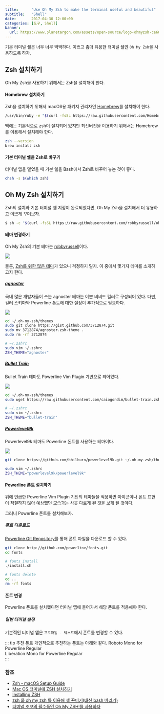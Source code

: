 ```yaml
---
title:      "Use Oh My Zsh to make the terminal useful and beautiful"
subtitle:   "Shell"
date:       2017-04-30 12:00:00
categories: [도구, Shell]
banner:
  url: https://www.planetargon.com/assets/open-source/logo-ohmyzsh-ce68f7c0711473bb619d23b1ce1e3a6e53895cd7cc56eb8af57d8076d1928759.png
---
```


기본 터미널 쉘은 너무 너무 딱딱하다. 이쁘고 좀더 유용한 터미널 쉘인 `Oh My Zsh`을 사용하도록 하자.

## Zsh 설치하기
Oh My Zsh을 사용하기 위해서는 Zsh을 설치해야 한다.

#### Homebrew 설치하기
Zsh을 설치하기 위해서 macOS용 패키지 관리자인 [Homebrew](https://brew.sh/index_ko)를 설치해야 한다.

```bash
/usr/bin/ruby -e "$(curl -fsSL https://raw.githubusercontent.com/Homebrew/install/master/install)"
```

맥에는 기본적으로 zsh이 설치되어 있지만 최신버전을 이용하기 위해서는 Homebrew를 이용해서 설치해야 한다.
```bash
zsh --version
brew install zsh
```

#### 기본 터미널 쉘을 Zsh로 바꾸기
터미널 앱을 열었을 때 기본 쉘을 Bash에서 Zsh로 바꾸어 놓는 것이 좋다.

```bash
chsh -s $(which zsh)
```

## Oh My Zsh 설치하기
Zsh의 설치와 기본 터미널 쉘 지정이 완료되었다면, Oh My Zsh을 설치해서 더 유용하고 이쁘게 꾸며보자.

```bash
$ sh -c "$(curl -fsSL https://raw.githubusercontent.com/robbyrussell/oh-my-zsh/master/tools/install.sh)"
```

#### 테마 변경하기
Oh My Zsh의 기본 테마는 [robbyrussell](https://github.com/robbyrussell/oh-my-zsh/wiki/themes)이다.

![](https://cloud.githubusercontent.com/assets/2618447/6316876/710cbb8c-ba03-11e4-90b3-0315d72f270c.jpg)

물론, [Zsh를 위한 많은 테마](https://zshthem.es/all/)가 있으니 걱정하지 말자.
이 중에서 몇가지 테마를 소개하고자 한다.

##### [agnoster](https://github.com/agnoster/agnoster-zsh-theme)
국내 많은 개발자들이 쓰는 agnoster 테마는 이쁜 비비드 컬러로 구성되어 있다. 
다만, 컬러 스키마와 Powerline 폰트에 대한 설정이 추가적으로 필요하다.

![](https://cloud.githubusercontent.com/assets/2618447/6316862/70f58fb6-ba03-11e4-82c9-c083bf9a6574.png)

```bash
cd ~/.oh-my-zsh/themes
sudo git clone https://gist.github.com/3712874.git
sudo mv 3712874/agnoster.zsh-theme .
sudo rm -rf 3712874

# ~/.zshrc  
sudo vim ~/.zshrc
ZSH_THEME="agnoster"  
```

##### [Bullet Train](https://github.com/caiogondim/bullet-train.zsh) 
Bullet Train 테마도 Powerline Vim Plugin 기반으로 되어있다.

![](https://camo.githubusercontent.com/c5b0c78df1c3ca27bb2c5577114a92018bbdbee0/687474703a2f2f7261772e6769746875622e636f6d2f6361696f676f6e64696d2f62756c6c65742d747261696e2d6f682d6d792d7a73682d7468656d652f6d61737465722f696d672f707265766965772e676966)

```bash
cd ~/.oh-my-zsh/themes
sudo wget https://raw.githubusercontent.com/caiogondim/bullet-train.zsh/master/bullet-train.zsh-theme  

# ~/.zshrc  
sudo vim ~/.zshrc
ZSH_THEME="bullet-train"  
```

##### [Powerlevel9k](https://github.com/bhilburn/powerlevel9k)
Powerlevel9k 테마도 Powerline 폰트를 사용하는 테마이다.

![](https://camo.githubusercontent.com/31da002de611cfef95f6daaa8b1baedef4079703/687474703a2f2f6268696c6275726e2e6f72672f636f6e74656e742f696d616765732f323031352f30312f706c396b2d696d70726f7665642e706e67)

```bash
git clone https://github.com/bhilburn/powerlevel9k.git ~/.oh-my-zsh/themes/powerlevel9k

sudo vim ~/.zshrc
ZSH_THEME="powerlevel9k/powerlevel9k"
```

#### Powerline 폰트 설치하기
위에 언급한 Powerline Vim Plugin 기반의 테마들을 적용하면 아이콘이나 폰트 표현이 적절하지 않아 예상했던 모습과는 사뭇 다르게 된 것을 보게 될 것이다.

그러니 Powerline 폰트를 설치해보자.

##### 폰트 다운로드
[Powerline Git Repository](https://github.com/powerline/fonts)를 통해 폰트 파일을 다운로드 할 수 있다.

```bash
git clone http://github.com/powerline/fonts.git
cd fonts

# fonts install
./install.sh

# fonts delete
cd ..
rm -rf fonts
```

#### 폰트 변경
Powerline 폰트를 설치했다면 터미널 앱에 들어가서 해당 폰트를 적용해야 한다.

##### 일반 터미널 설정
기본적인 터미널 앱은 `프로파일 - 텍스트`에서 폰트를 변경할 수 있다.

::: tip 추천 폰트
개인적으로 추천하는 폰트는 아래와 같다.
Roboto Mono for Powerline Regular  
Liberation Mono for Powerline Regular  
:::

### 참조  
- [Zsh - macOS Setup Guide](https://sourabhbajaj.com/mac-setup/iTerm/zsh.html)
- [Mac OS 터미널에 ZSH 설치하기](http://thdev.tech/mac/2016/05/01/Mac-ZSH-Install.html)  
- [Installing ZSH](https://github.com/robbyrussell/oh-my-zsh/wiki/Installing-ZSH)  
- [zsh 와 oh my zsh 를 이용해 셸 꾸미기(대신 bash 버리기)](https://youngbin.xyz/blog//2015/05/17/using-zsh-and-oh-my-zsh-instead-of-bash-for-shell-customizing.html)  
- [터미널 초보의 필수품인 Oh My ZSH!를 사용하자 ](https://nolboo.kim/blog/2015/08/21/oh-my-zsh/)
